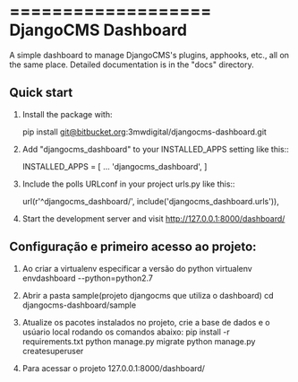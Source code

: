===================
DjangoCMS Dashboard
===================

A simple dashboard to manage DjangoCMS's plugins, apphooks, etc.,
all on the same place.
Detailed documentation is in the "docs" directory.

Quick start
-----------

1. Install the package with:

    pip install git@bitbucket.org:3mwdigital/djangocms-dashboard.git

2. Add "djangocms_dashboard" to your INSTALLED_APPS setting like this::

    INSTALLED_APPS = [
        ...
        'djangocms_dashboard',
    ]

3. Include the polls URLconf in your project urls.py like this::

    url(r'^djangocms_dashboard/', include('djangocms_dashboard.urls')),

4. Start the development server and visit http://127.0.0.1:8000/dashboard/



Configuração e primeiro acesso ao projeto:
-----------

1. Ao criar a virtualenv especificar a versão do python
    virtualenv envdashboard --python=python2.7

2. Abrir a pasta sample(projeto djangocms que utiliza o dashboard)
    cd djangocms-dashboard/sample

2. Atualize os pacotes instalados no projeto, crie a base de dados e o usúario local rodando os comandos abaixo:
    pip install -r requirements.txt
    python manage.py migrate
    python manage.py createsuperuser

4. Para acessar o projeto
    127.0.0.1:8000/dashboard/
